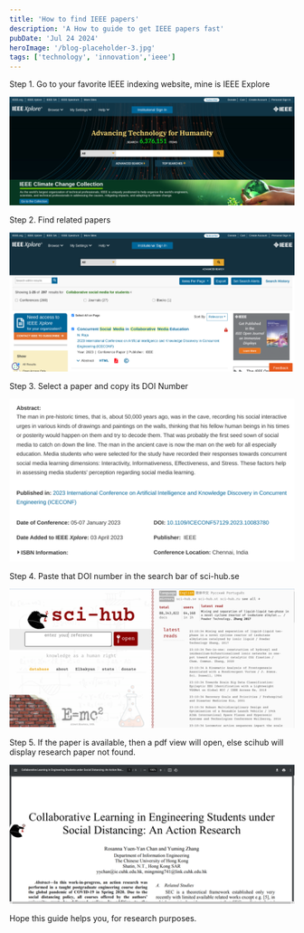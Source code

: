 ```yaml
---
title: 'How to find IEEE papers'
description: 'A How to guide to get IEEE papers fast'
pubDate: 'Jul 24 2024'
heroImage: '/blog-placeholder-3.jpg'
tags: ['technology', 'innovation','ieee']
---
```


Step 1. Go to your favorite IEEE indexing website, mine is IEEE Explore

![IEEE Explore](../../../public/ieee.png)

Step 2. Find related papers

![Search Results](../../../public/search_result.png)

Step 3. Select a paper and copy its DOI Number

![Details](../../../public/paper_details.png)

Step 4. Paste that DOI number in the search bar of sci-hub.se

![Scihub](../../../public/sci-hubse.png)

Step 5. If the paper is available, then a pdf view will open, else scihub will display research paper not found.

![Scihub](../../../public/final-paper.png)

Hope this guide helps you, for research purposes.


